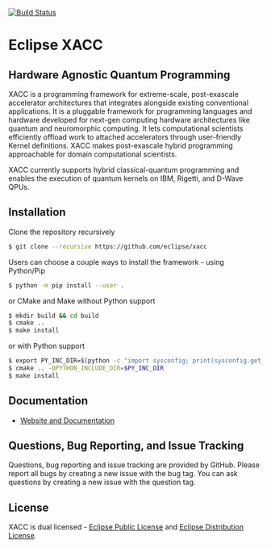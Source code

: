 [![Build Status](http://ci.eclipse.org/xacc/buildStatus/icon?job=xacc-ci)](http://ci.eclipse.org/xacc/job/xacc-ci/)

# Eclipse XACC 
## Hardware Agnostic Quantum Programming 

XACC is a programming framework for extreme-scale, post-exascale accelerator architectures that integrates alongside existing conventional applications. It is a pluggable framework for programming languages and hardware developed for next-gen computing hardware architectures like quantum and neuromorphic computing. It lets computational scientists efficiently offload work to attached accelerators through user-friendly Kernel definitions. XACC makes post-exascale hybrid programming approachable for domain computational scientists.

XACC currently supports hybrid classical-quantum programming and enables the execution of quantum kernels on IBM, Rigetti, and D-Wave QPUs.

Installation
------------
Clone the repository recursively
```bash
$ git clone --recursive https://github.com/eclipse/xacc
```
Users can choose a couple ways to install the framework - using Python/Pip
```bash
$ python -m pip install --user .
```
or CMake and Make without Python support
```bash
$ mkdir build && cd build
$ cmake ..
$ make install 
```
or with Python support
```bash
$ export PY_INC_DIR=$(python -c "import sysconfig; print(sysconfig.get_paths()['platinclude'])")
$ cmake .. -DPYTHON_INCLUDE_DIR=$PY_INC_DIR
$ make install
```

Documentation
-------------

* [Website and Documentation ](https://xacc.readthedocs.io)

Questions, Bug Reporting, and Issue Tracking
--------------------------------------------

Questions, bug reporting and issue tracking are provided by GitHub. Please
report all bugs by creating a new issue with the bug tag. You can ask
questions by creating a new issue with the question tag.

License
-------

XACC is dual licensed - [Eclipse Public License](LICENSE.EPL) and [Eclipse Distribution License](LICENSE.EDL).
